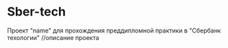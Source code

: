 # Sber-tech
Проект "name" для прохождения преддипломной практики в "Сбербанк техологии"
//описание проекта

